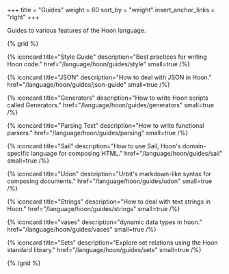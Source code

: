 +++
title = "Guides"
weight = 60
sort_by = "weight"
insert_anchor_links = "right"
+++

Guides to various features of the Hoon language.

{% grid %}

  {% iconcard
    title="Style Guide"
    description="Best practices for writing Hoon code."
    href="/language/hoon/guides/style"
    small=true
  /%}

  {% iconcard
    title="JSON"
    description="How to deal with JSON in Hoon."
    href="/language/hoon/guides/json-guide"
    small=true
  /%}

  {% iconcard
    title="Generators"
    description="How to write Hoon scripts called Generators."
    href="/language/hoon/guides/generators"
    small=true
  /%}

  {% iconcard
    title="Parsing Text"
    description="How to write functional parsers."
    href="/language/hoon/guides/parsing"
    small=true
  /%}

  {% iconcard
    title="Sail"
    description="How to use Sail, Hoon's domain-specific language for composing HTML."
    href="/language/hoon/guides/sail"
    small=true
  /%}

  {% iconcard
    title="Udon"
    description="Urbit's markdown-like syntax for composing documents."
    href="/language/hoon/guides/udon"
    small=true
  /%}

  {% iconcard
    title="Strings"
    description="How to deal with text strings in Hoon."
    href="/language/hoon/guides/strings"
    small=true
  /%}

  {% iconcard
    title="vases"
    description="dynamic data types in hoon."
    href="/language/hoon/guides/vases"
    small=true
  /%}

  {% iconcard
    title="Sets"
    description="Explore set relations using the Hoon standard library."
    href="/language/hoon/guides/sets"
    small=true
  /%}

{% /grid %}

